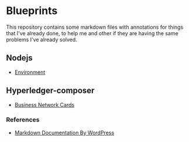 # Blueprints
This repository contains some markdown files with annotations for things that I've already done, to help me and other if they are having the same problems I've already solved.

## Nodejs

- [Environment](https://github.com/dpolicastro/annotations/blob/master/nodejs/environment.md)

## Hyperledger-composer

- [Business Network Cards](https://github.com/dpolicastro/annotations/blob/master/hyperledger/business-network-card.md)


### References

- [Markdown Documentation By WordPress](https://en.support.wordpress.com/markdown-quick-reference/)

